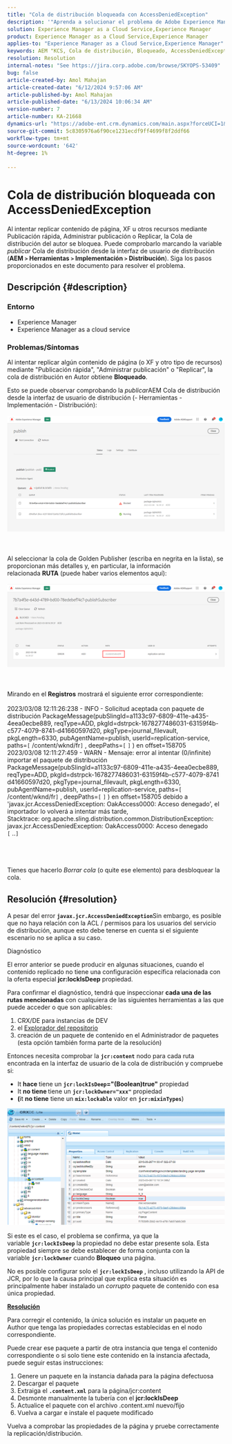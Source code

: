 ```yaml
---
title: "Cola de distribución bloqueada con AccessDeniedException"
description: '"Aprenda a solucionar el problema de Adobe Experience Manager donde se bloquea la cola de distribución de Autor".'
solution: Experience Manager as a Cloud Service,Experience Manager
product: Experience Manager as a Cloud Service,Experience Manager
applies-to: "Experience Manager as a Cloud Service,Experience Manager"
keywords: AEM "KCS, Cola de distribución, Bloqueado, AccessDeniedException, Publicación rápida, Autor, Error,, AEMaaCS, Experience Manager as a Cloud Service"
resolution: Resolution
internal-notes: "See https://jira.corp.adobe.com/browse/SKYOPS-53409"
bug: false
article-created-by: Amol Mahajan
article-created-date: "6/12/2024 9:57:06 AM"
article-published-by: Amol Mahajan
article-published-date: "6/13/2024 10:06:34 AM"
version-number: 7
article-number: KA-21668
dynamics-url: "https://adobe-ent.crm.dynamics.com/main.aspx?forceUCI=1&pagetype=entityrecord&etn=knowledgearticle&id=cac46b1d-a228-ef11-840a-000d3a5a67ba"
source-git-commit: 5c8305976a6f90ce1231ecdf9ff4699f8f2ddf66
workflow-type: tm+mt
source-wordcount: '642'
ht-degree: 1%

---
```


# Cola de distribución bloqueada con AccessDeniedException


Al intentar replicar contenido de página, XF u otros recursos mediante Publicación rápida, Administrar publicación o Replicar, la Cola de distribución del autor se bloquea. Puede comprobarlo marcando la variable *publicar* Cola de distribución desde la interfaz de usuario de distribución (<b>AEM `>`  Herramientas `>`  Implementación `>`  Distribución</b>). Siga los pasos proporcionados en este documento para resolver el problema.

## Descripción {#description}


### <b>Entorno</b>

- Experience Manager
- Experience Manager as a cloud service




### <b>Problemas/Síntomas</b>

Al intentar replicar algún contenido de página (o XF y otro tipo de recursos) mediante &quot;Publicación rápida&quot;, &quot;Administrar publicación&quot; o &quot;Replicar&quot;, la cola de distribución en Autor obtiene <b>Bloqueado</b>.



Esto se puede observar comprobando la *publicar*AEM Cola de distribución desde la interfaz de usuario de distribución (- Herramientas - Implementación - Distribución):
<br><br>![](assets/___cbc46b1d-a228-ef11-840a-000d3a5a67ba___.png)<br><br> <br><br>Al seleccionar la cola de Golden Publisher (escriba en negrita en la lista), se proporcionan más detalles y, en particular, la información relacionada <b>RUTA</b> (puede haber varios elementos aquí):<br><br>![](assets/___cdc46b1d-a228-ef11-840a-000d3a5a67ba___.png)<br><br> <br><br>Mirando en el <b>Registros</b> mostrará el siguiente error correspondiente:<br><br>2023/03/08 12:11:26:238 - INFO - Solicitud aceptada con paquete de distribución PackageMessage(pubSlingId=a1133c97-6809-411e-a435-4eea0ecbe889, reqType=ADD, pkgId=dstrpck-1678277486031-63159f4b-c577-4079-8741-d41660597d20, pkgType=journal_filevault, pkgLength=6330, pubAgentName=publish, userId=replication-service, paths=`[` /content/wknd/fr`]` , deepPaths=`[` `]` ) en offset=158705
<br>2023/03/08 12:11:27:459 - WARN - Mensaje: error al intentar (0/infinite) importar el paquete de distribución PackageMessage(pubSlingId=a1133c97-6809-411e-a435-4eea0ecbe889, reqType=ADD, pkgId=dstrpck-1678277486031-63159f4b-c577-4079-8741 d41660597d20, pkgType=journal_filevault, pkgLength=6330, pubAgentName=publish, userId=replication-service, paths=`[` /content/wknd/fr`]` , deepPaths=`[` `]` ) en offset=158705 debido a &#39;javax.jcr.AccessDeniedException: OakAccess0000: Acceso denegado&#39;, el importador lo volverá a intentar más tarde,
<br>Stacktrace: org.apache.sling.distribution.common.DistributionException: javax.jcr.AccessDeniedException: OakAccess0000: Acceso denegado
<br>`[` ..`]` <br><br><br> <br><br>Tienes que hacerlo *Borrar cola* (o quite ese elemento) para desbloquear la cola.<br>

## Resolución {#resolution}


A pesar del error <b>`javax.jcr.AccessDeniedException`</b>Sin embargo, es posible que no haya relación con la ACL / permisos para los usuarios del servicio de distribución, aunque esto debe tenerse en cuenta si el siguiente escenario no se aplica a su caso.



Diagnóstico

El error anterior se puede producir en algunas situaciones, cuando el contenido replicado no tiene una configuración específica relacionada con la oferta especial <b>jcr:lockIsDeep</b> propiedad.

Para confirmar el diagnóstico, tendrá que inspeccionar <b>cada una de las rutas mencionadas</b> con cualquiera de las siguientes herramientas a las que puede acceder o que son aplicables:

1. CRX/DE para instancias de DEV
2. el [Explorador del repositorio](https://experienceleague.adobe.com/docs/experience-manager-cloud-service/content/implementing/developer-tools/repository-browser.html?lang=es)
3. creación de un paquete de contenido en el Administrador de paquetes (esta opción también forma parte de la resolución)


Entonces necesita comprobar la <b>`jcr:content`</b> nodo para cada ruta encontrada en la interfaz de usuario de la cola de distribución y compruebe si:

- It <b>hace </b>tiene un <b>`jcr:lockIsDeep`=&quot;(Boolean)true&quot;</b> propiedad
- It <b>no tiene </b>tiene un <b>`jcr:lockOwner="xxx"`</b> propiedad
- <b>(</b>it <b>no tiene</b> tiene un <b>`mix:lockable`</b> valor en <b>`jcr:mixinTypes`</b>)


![](assets/e5fb7aa2-d8bd-ed11-83ff-6045bd0065b6.png)

Si este es el caso, el problema se confirma, ya que la variable <b>`jcr:lockIsDeep`</b> la propiedad no debe estar presente sola. Esta propiedad siempre se debe establecer de forma conjunta con la variable <b>`jcr:lockOwner`</b> cuando <b>Bloqueo</b> una página.

No es posible configurar solo el <b>`jcr:lockIsDeep`</b> , incluso utilizando la API de JCR, por lo que la causa principal que explica esta situación es principalmente haber instalado un *corrupto* paquete de contenido con esa única propiedad.



<u><b>Resolución</b></u>

Para corregir el contenido, la única solución es instalar un paquete en Author que tenga las propiedades correctas establecidas en el nodo correspondiente.

Puede crear ese paquete a partir de otra instancia que tenga el contenido correspondiente o si solo tiene este contenido en la instancia afectada, puede seguir estas instrucciones:

1. Genere un paquete en la instancia dañada para la página defectuosa
2. Descargar el paquete
3. Extraiga el <b>`.content.xml`</b> para la página/jcr:content
4. Desmonte manualmente la tubería con el <b>jcr:lockIsDeep</b>
5. Actualice el paquete con el archivo .content.xml nuevo/fijo
6. Vuelva a cargar e instale el paquete modificado


Vuelva a comprobar las propiedades de la página y pruebe correctamente la replicación/distribución.
